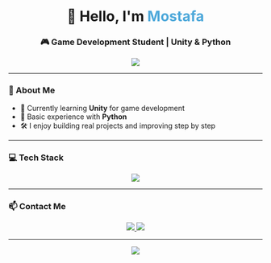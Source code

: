<!-- Mostafa0Noop/Mostafa0Noop -->

<h1 align="center">👋 Hello, I'm <span style="color:#4DA8DA">Mostafa</span></h1>
<h3 align="center">🎮 Game Development Student | Unity & Python</h3>

<p align="center">
  <img src="https://readme-typing-svg.herokuapp.com?font=Fira+Code&size=22&pause=1000&color=4DA8DA&center=true&vCenter=true&multiline=true&lines=Welcome+to+my+GitHub!;Learning+Unity+step+by+step...;Passionate+about+games+and+code!" />
</p>

---

### 🧠 About Me

- 🎯 Currently learning **Unity** for game development  
- 🐍 Basic experience with **Python**  
- 🛠️ I enjoy building real projects and improving step by step  

---

### 💻 Tech Stack

<p align="center">
  <img src="https://skillicons.dev/icons?i=unity,cs,python&theme=light" />
</p>

---

### 📫 Contact Me

<p align="center">
  <a href="mailto:mostafa0954adel@gmail.com">
    <img src="https://img.shields.io/badge/Gmail-D14836?style=for-the-badge&logo=gmail&logoColor=white" />
  </a>
  <a href="https://github.com/Mostafa0Noop">
    <img src="https://img.shields.io/badge/GitHub-333?style=for-the-badge&logo=github&logoColor=white" />
  </a>
</p>

---

<p align="center">
  <img src="https://readme-typing-svg.herokuapp.com?font=Fira+Code&size=22&pause=1200&color=7CFC00&center=true&vCenter=true&width=380&lines=Just+having+fun+learning" />
</p>